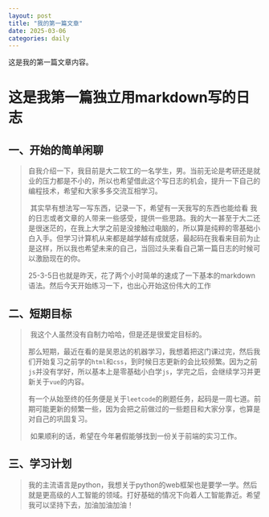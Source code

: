 ```yaml
---
layout: post
title: "我的第一篇文章"
date: 2025-03-06
categories: daily
---
```


这是我的第一篇文章内容。
# 这是我第一篇独立用markdown写的日志

## 一、开始的简单闲聊

> ​	自我介绍一下，我目前是大二软工的一名学生，男。当前无论是考研还是就业的压力都是不小的，所以也希望借此这个写日志的机会，提升一下自己的编程技术，希望和大家多多交流互相学习。
>
> ​	其实早有想法写一写东西，记录一下，希望有一天我写的东西也能给看
> 我的日志或者文章的人带来一些感受，提供一些思路。我的大一甚至于大二还是很迷茫的，在我上大学之前是没接触过电脑的，所以算是纯粹的零基础小白入手。但学习计算机从来都是越学越有成就感，最起码在我看来目前为止是这样，所以我也希望未来的自己，当回过头来看自己第一篇日志的时候可以激励现在的你。
>
> ​	25-3-5日也就是昨天，花了两个小时简单的速成了一下基本的markdown语法。然后今天开始练习一下，也出心开始这份伟大的工作

## 二、短期目标

> ​	我这个人虽然没有自制力哈哈，但是还是很爱定目标的。
>
> ​	那么短期，最近在看的是吴恩达的机器学习，我想着把这门课过完，然后我们开始复习之前学的`html`和`css`，到时候日志更新的会比较频繁。因为之前`js`并没有学好，所以基本上是零基础小白学`js`，学完之后，会继续学习并更新关于`vue`的内容。
>
> ​	有一个从始至终的任务便是关于`leetcode`的刷题任务，起码是一周七道。前期可能更新的频繁一些，因为会把之前做过的一些题目和大家分享，也算是对自己的巩固复习。
>
> ​	如果顺利的话，希望在今年暑假能够找到一份关于前端的实习工作。

## 三、学习计划

> ​	我的主流语言是python，我想关于python的web框架也是要学一学。然后就是更高级的人工智能的领域。打好基础的情况下向着人工智能靠近。希望我可以坚持下去，加油加油加油！
